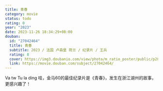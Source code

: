 ```yaml
---
title: 青春
category: movie
status: todo
rating: 0
year: "2023"
date: 2023-11-26 18:34:29+08:00
douban:
  id: "27042464"
  title: 青春
  subtitle: 2023 / 法国 卢森堡 荷兰 / 纪录片 / 王兵
  rating: 8
  cover: https://img3.doubanio.com/view/photo/m_ratio_poster/public/p2892178132.jpg
  link: https://movie.douban.com/subject/27042464/
---
```


Va tw Tu la ding 哇，金马60的最佳纪录片是《青春》，发生在浙江湖州的故事，更感兴趣了！
